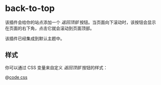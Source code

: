 # back-to-top

<NpmBadge package="@vuepress/plugin-back-to-top" />

该插件会给你的站点添加一个 _返回顶部_ 按钮。当页面向下滚动时，该按钮会显示在页面的右下角，点击它就会滚动到页面顶部。

该插件已经集成到默认主题中。

## 样式

你可以通过 CSS 变量来自定义 _返回顶部_ 按钮的样式：

@[code css](@vuepress/plugin-back-to-top/src/client/styles/vars.css)

